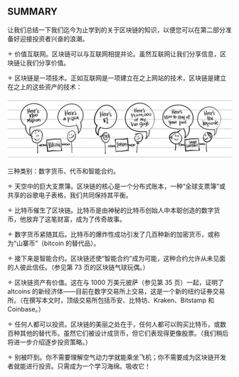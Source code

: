 ## SUMMARY

让我们总结一下我们迄今为止学到的关于区块链的知识，以便您可以在第二部分准备好迎接投资者兴奋的浪潮。

![images](img/bulld.jpg) 价值互联网。区块链可以与互联网相提并论。虽然互联网让我们分享信息，区块链让我们分享价值。

![images](img/bulld.jpg) 区块链是一项技术。正如互联网是一项建立在之上网站的技术，区块链是建立在之上的这些资产的技术：

![images](img/f0081-01.jpg)

三种类别：数字货币、代币和智能合约。

![images](img/bulld.jpg) 天空中的巨大支票簿。区块链的核心是一个分布式账本，一种“全球支票簿”或共享的谷歌电子表格，我们共同保持其平衡。

![images](img/bulld.jpg) 比特币催生了区块链。比特币是由神秘的比特币创始人中本聪创造的数字货币，他放弃了这笔财富，成为了传奇故事。

![images](img/bulld.jpg) 数字货币紧随其后。比特币的爆炸性成功引发了几百种新的加密货币，或称为“山寨币”（bitcoin 的替代品）。

![images](img/bulld.jpg) 接下来是智能合约。区块链还使“智能合约”成为可能，这种合约允许从未见面的人彼此信任。（参见第 73 页的区块链气球玩偶。）

![images](img/bulld.jpg) 区块链资产有价值。这在与 1000 万美元披萨（参见第 35 页）一起，证明了 altcoins 的新经济体——目前在数字交易所上交易，这是一个新的纽约证券交易所。（在撰写本文时，顶级交易所包括币安、比特坊、Kraken、Bitstamp 和 Coinbase。）

![images](img/bulld.jpg) 任何人都可以投资。区块链的美丽之处在于，任何人都可以购买比特币，或数百种其他的替代币。虽然它们被设计成货币，但它们表现得更像股票。（我们稍后将进一步介绍逐步投资策略。）

![images](img/bulld.jpg) 别被吓到。你不需要理解空气动力学就能乘坐飞机；你不需要成为区块链开发者就能进行投资。只需成为一个学习海绵。吸收它！
